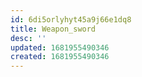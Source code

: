 ```yaml
---
id: 6di5orlyhyt45a9j66e1dq8
title: Weapon_sword
desc: ''
updated: 1681955490346
created: 1681955490346
---
```


